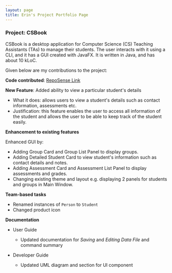 ```yaml
---
layout: page
title: Erin's Project Portfolio Page
---
```


### Project: CSBook 
CSBook is a desktop application for Computer Science (CS) Teaching Assistants (TAs) to manage their students. The user interacts with it using a CLI, and it has a GUI created with JavaFX. It is written in Java, and has about 10 kLoC.

Given below are my contributions to the project: 

**Code contributed**: [RepoSense Link](https://nus-cs2103-ay2122s1.github.io/tp-dashboard/?search=&sort=groupTitle&sortWithin=title&timeframe=commit&mergegroup=&groupSelect=groupByRepos&breakdown=true&checkedFileTypes=docs~functional-code~test-code~other&since=2021-09-17&tabOpen=true&tabType=authorship&zFR=false&tabAuthor=greyguy21&tabRepo=AY2122S1-CS2103T-T09-3%2Ftp%5Bmaster%5D&authorshipIsMergeGroup=false&authorshipFileTypes=docs~functional-code~test-code&authorshipIsBinaryFileTypeChecked=false)

**New Feature**: Added ability to view a particular student's details

* What it does: allows users to view a student's details such as contact information, assessments etc. 
* Justification: this feature enables the user to access all information of the student and allows the user to be able to keep track of the student easily.

**Enhancement to existing features**

Enhanced GUI by:
  * Adding Group Card and Group List Panel to display groups. 
  * Adding Detailed Student Card to view student's information such as contact details and notes. 
  * Adding Assessment Card and Assessment List Panel to display assessments and grades. 
  * Changing existing theme and layout e.g. displaying 2 panels for students and groups in Main Window. 

**Team-based tasks**
* Renamed instances of `Person` to `Student`
* Changed product icon

**Documentation**
* User Guide
  * Updated documentation for *Saving* and *Editing Data File* and command summary

* Developer Guide
  * Updated UML diagram and section for UI component 